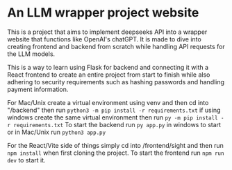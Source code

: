 # An LLM wrapper project website

This is a project that aims to implement deepseeks API into a wrapper website that functions like OpenAI's chatGPT. It is made to dive into creating frontend and backend from scratch while handling API requests for the LLM models.

This is a way to learn using Flask for backend and connecting it with a React frontend to create an entire project from start to finish while also adhering to security requirements such as hashing passwords and handling payment information.

For Mac/Unix create a virtual environment using venv and then cd into "/backend" then run ```python3 -m pip install -r requirements.txt``` if using windows create the same virtual environment then run ```py -m pip install -r requirements.txt```
To start the backend run ```py app.py``` in windows to start or in Mac/Unix run ```python3 app.py```

For the React/Vite side of things simply cd into /frontend/sight and then run ```npm install``` when first cloning the project.
To start the frontend run ```npm run dev``` to start it.

